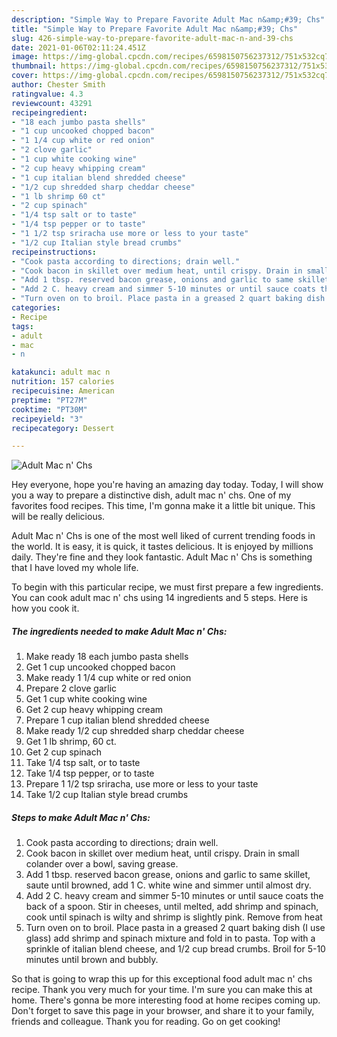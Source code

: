 ```yaml
---
description: "Simple Way to Prepare Favorite Adult Mac n&amp;#39; Chs"
title: "Simple Way to Prepare Favorite Adult Mac n&amp;#39; Chs"
slug: 426-simple-way-to-prepare-favorite-adult-mac-n-and-39-chs
date: 2021-01-06T02:11:24.451Z
image: https://img-global.cpcdn.com/recipes/6598150756237312/751x532cq70/adult-mac-n-chs-recipe-main-photo.jpg
thumbnail: https://img-global.cpcdn.com/recipes/6598150756237312/751x532cq70/adult-mac-n-chs-recipe-main-photo.jpg
cover: https://img-global.cpcdn.com/recipes/6598150756237312/751x532cq70/adult-mac-n-chs-recipe-main-photo.jpg
author: Chester Smith
ratingvalue: 4.3
reviewcount: 43291
recipeingredient:
- "18 each jumbo pasta shells"
- "1 cup uncooked chopped bacon"
- "1 1/4 cup white or red onion"
- "2 clove garlic"
- "1 cup white cooking wine"
- "2 cup heavy whipping cream"
- "1 cup italian blend shredded cheese"
- "1/2 cup shredded sharp cheddar cheese"
- "1 lb shrimp 60 ct"
- "2 cup spinach"
- "1/4 tsp salt or to taste"
- "1/4 tsp pepper or to taste"
- "1 1/2 tsp sriracha use more or less to your taste"
- "1/2 cup Italian style bread crumbs"
recipeinstructions:
- "Cook pasta according to directions; drain well."
- "Cook bacon in skillet over medium heat, until crispy. Drain in small colander over a bowl, saving grease."
- "Add 1 tbsp. reserved bacon grease, onions and garlic to same skillet, saute until browned, add 1 C. white wine and simmer until almost dry."
- "Add 2 C. heavy cream and simmer 5-10 minutes or until sauce coats the back of a spoon. Stir in cheeses, until melted, add shrimp and spinach, cook until spinach is wilty and shrimp is slightly pink. Remove from heat"
- "Turn oven on to broil. Place pasta in a greased 2 quart baking dish (I use glass) add shrimp and spinach mixture and fold in to pasta. Top with a sprinkle of italian blend cheese, and 1/2 cup bread crumbs. Broil for 5-10 minutes until brown and bubbly."
categories:
- Recipe
tags:
- adult
- mac
- n

katakunci: adult mac n 
nutrition: 157 calories
recipecuisine: American
preptime: "PT27M"
cooktime: "PT30M"
recipeyield: "3"
recipecategory: Dessert

---
```



![Adult Mac n&#39; Chs](https://img-global.cpcdn.com/recipes/6598150756237312/751x532cq70/adult-mac-n-chs-recipe-main-photo.jpg)

Hey everyone, hope you're having an amazing day today. Today, I will show you a way to prepare a distinctive dish, adult mac n&#39; chs. One of my favorites food recipes. This time, I'm gonna make it a little bit unique. This will be really delicious.

Adult Mac n&#39; Chs is one of the most well liked of current trending foods in the world. It is easy, it is quick, it tastes delicious. It is enjoyed by millions daily. They're fine and they look fantastic. Adult Mac n&#39; Chs is something that I have loved my whole life.




To begin with this particular recipe, we must first prepare a few ingredients. You can cook adult mac n&#39; chs using 14 ingredients and 5 steps. Here is how you cook it.

<!--inarticleads1-->

##### The ingredients needed to make Adult Mac n&#39; Chs:

1. Make ready 18 each jumbo pasta shells
1. Get 1 cup uncooked chopped bacon
1. Make ready 1 1/4 cup white or red onion
1. Prepare 2 clove garlic
1. Get 1 cup white cooking wine
1. Get 2 cup heavy whipping cream
1. Prepare 1 cup italian blend shredded cheese
1. Make ready 1/2 cup shredded sharp cheddar cheese
1. Get 1 lb shrimp, 60 ct.
1. Get 2 cup spinach
1. Take 1/4 tsp salt, or to taste
1. Take 1/4 tsp pepper, or to taste
1. Prepare 1 1/2 tsp sriracha, use more or less to your taste
1. Take 1/2 cup Italian style bread crumbs




<!--inarticleads2-->

##### Steps to make Adult Mac n&#39; Chs:

1. Cook pasta according to directions; drain well.
1. Cook bacon in skillet over medium heat, until crispy. Drain in small colander over a bowl, saving grease.
1. Add 1 tbsp. reserved bacon grease, onions and garlic to same skillet, saute until browned, add 1 C. white wine and simmer until almost dry.
1. Add 2 C. heavy cream and simmer 5-10 minutes or until sauce coats the back of a spoon. Stir in cheeses, until melted, add shrimp and spinach, cook until spinach is wilty and shrimp is slightly pink. Remove from heat
1. Turn oven on to broil. Place pasta in a greased 2 quart baking dish (I use glass) add shrimp and spinach mixture and fold in to pasta. Top with a sprinkle of italian blend cheese, and 1/2 cup bread crumbs. Broil for 5-10 minutes until brown and bubbly.




So that is going to wrap this up for this exceptional food adult mac n&#39; chs recipe. Thank you very much for your time. I'm sure you can make this at home. There's gonna be more interesting food at home recipes coming up. Don't forget to save this page in your browser, and share it to your family, friends and colleague. Thank you for reading. Go on get cooking!
